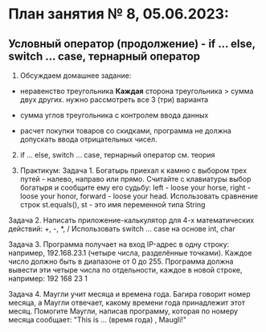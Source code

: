 # План занятия № 8, 05.06.2023:
## Условный оператор (продолжение) - if ... else, switch ... case, тернарный оператор

1. Обсуждаем домашнее задание:
- неравенство треугольника
**Каждая** сторона треугольника > сумма двух других.
нужно рассмотреть все 3 (три) варианта

- сумма углов треугольника с контролем ввода данных

- расчет покупки товаров со скидками, программа не должна допускать ввода отрицательных чисел.

2. if ... else, switch ... case, тернарный оператор
см. теория

3. Практикум:
Задача 1.
Богатырь приехал к камню с выбором трех путей - налево, направо или прямо.
Считайте с клавиатуры выбор богатыря и сообщите ему его судьбу:
left - loose your horse, right - loose your honor, forward - loose your head.
Использовать сравнение строк st.equals(), st - это имя переменной типа String

Задача 2.
Написать приложение-калькулятор для 4-х математических действий: +, -, *, /
Использовать switch ... case на основе int, char

Задача 3.
Программа получает на вход IP-адрес в одну строку:
например, 192.168.23.1 (четыре числа, разделённые точками). Каждое число должно быть 
в диапазоне от 0 до 255.
Программа должна вывести эти четыре числа по отдельности, каждое в новой строке, например:
192
168
23
1

Задача 4.
Маугли учит месяца и времена года. Багира говорит номер месяца, 
а Маугли отвечает, какому времени года принадлежит этот месяц.
Помогите Маугли, написав программу, которая по номеру месяца сообщает:
"This is ... (время года) , Maugli!" 